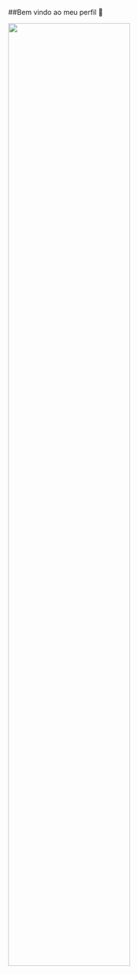 ##Bem vindo ao meu perfil 👋

<div>
  <a href="https://github.com/nobregas">
  <img width="70%" align="center" src="https://github-readme-stats.vercel.app/api/top-langs?username=nobregas&layout=compact&langs_count=8&theme=dracula"/>
</div>
